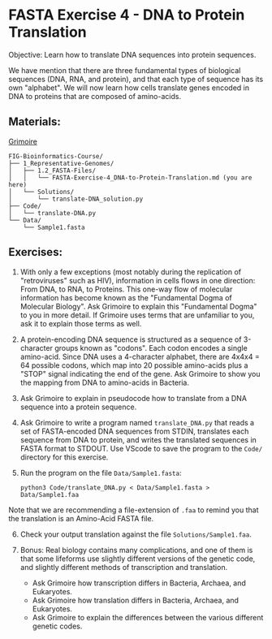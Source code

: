 # FASTA Exercise 4 - DNA to Protein Translation

Objective: Learn how to translate DNA sequences into protein sequences.

We have mention that there are three fundamental types of biological sequences (DNA, RNA, and protein), and that each type of sequence has its own "alphabet". We will now learn how cells translate genes encoded in DNA to proteins that are composed of amino-acids.


## Materials: 

[Grimoire](https://chat.openai.com/g/g-n7Rs0IK86-grimoire)

```
FIG-Bioinformatics-Course/
├── 1_Representative-Genomes/
│   ├── 1.2_FASTA-Files/
│   │   └── FASTA-Exercise-4_DNA-to-Protein-Translation.md (you are here)
│   └── Solutions/
│       └── translate-DNA_solution.py        
├── Code/
│   └── translate-DNA.py
└── Data/
    └── Sample1.fasta
```

## Exercises:

1. With only a few exceptions (most notably during the replication of "retroviruses" such as HIV), information in cells flows in one direction: From DNA, to RNA, to Proteins. This one-way flow of molecular information has become known as the "Fundamental Dogma of Molecular Biology". Ask Grimoire to explain this "Fundamental Dogma" to you in more detail. If Grimoire uses terms that are unfamiliar to you, ask it to explain those terms as well.

2. A protein-encoding DNA sequence is structured as a sequence of 3-character groups known as "codons". Each codon encodes a single amino-acid. Since DNA uses a 4-character alphabet, there are 4x4x4 = 64 possible codons, which map into 20 possible amino-acids plus a "STOP" signal indicating the end of the gene. Ask Grimoire to show you the mapping from DNA to amino-acids in Bacteria.

3. Ask Grimoire to explain in pseudocode how to translate from a DNA sequence into a protein sequence.

4. Ask Grimoire to write a program named `translate_DNA.py` that reads a set of FASTA-encoded DNA sequences from STDIN, translates each sequence from DNA to protein, and writes the translated sequences in FASTA format to STDOUT. Use VScode to save the program to the `Code/` directory for this exercise.

5. Run the program on the file `Data/Sample1.fasta`:
    ```
    python3 Code/translate_DNA.py < Data/Sample1.fasta > Data/Sample1.faa
    ```
Note that we are recommending a file-extension of `.faa` to remind you that the translation is an Amino-Acid FASTA file.

6. Check your output translation against the file `Solutions/Sample1.faa`.

7. Bonus: Real biology contains many complications, and one of them is that some lifeforms use slightly different versions of the genetic code, and slightly different methods of transcription and translation.
    * Ask Grimoire how transcription differs in Bacteria, Archaea, and Eukaryotes.
    * Ask Grimoire how translation differs in Bacteria, Archaea, and Eukaryotes.
    * Ask Grimoire to explain the differences between the various different genetic codes.
